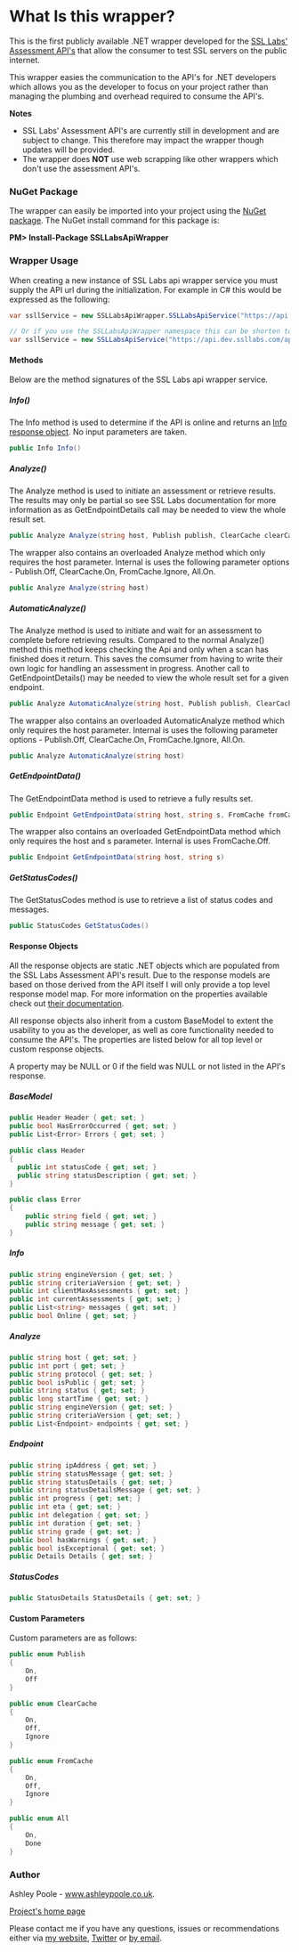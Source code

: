 What Is this wrapper?
===========

This is the first publicly available .NET wrapper developed for the [SSL Labs' Assessment API's](https://github.com/ssllabs/ssllabs-scan/blob/master/ssllabs-api-docs.md) that allow the consumer to test SSL servers on the public internet.

This wrapper easies the communication to the API's for .NET developers which allows you as the developer to focus on your project rather than managing the plumbing and overhead required to consume the API's.

**Notes**
- SSL Labs' Assessment API's are currently still in development and are subject to change. This therefore may impact the wrapper though updates will be provided.
- The wrapper does **NOT** use web scrapping like other wrappers which don't use the assessment API's.

### NuGet Package
The wrapper can easily be imported into your project using the [NuGet package](https://www.nuget.org/packages/SSLLabsApiWrapper/). The NuGet install command for this package is:

**PM> Install-Package SSLLabsApiWrapper**

### Wrapper Usage
When creating a new instance of SSL Labs api wrapper service you must supply the API url during the initialization. For example in C# this would be expressed as the following: 
```C#
var ssllService = new SSLLabsApiWrapper.SSLLabsApiService("https://api.dev.ssllabs.com/api/fa78d5a4");

// Or if you use the SSLLabsApiWrapper namespace this can be shorten to
var ssllService = new SSLLabsApiService("https://api.dev.ssllabs.com/api/fa78d5a4");
```
#### Methods

Below are the method signatures of the SSL Labs api wrapper service.

##### Info()

The Info method is used to determine if the API is online and returns an [Info response object](https://github.com/AshleyPoole/sslLabs-api-wrapper/blob/master/README.md#info-1). No input parameters are taken.

```C#
public Info Info()
```

##### Analyze()

The Analyze method is used to initiate an assessment or retrieve results. The results may only be partial so see SSL Labs documentation for more information as as GetEndpointDetails call may be needed to view the whole result set.

```C#
public Analyze Analyze(string host, Publish publish, ClearCache clearCache, FromCache fromCache, All all)
```

The wrapper also contains an overloaded Analyze method which only requires the host parameter. Internal is uses the following parameter options - Publish.Off, ClearCache.On, FromCache.Ignore, All.On.
```C#
public Analyze Analyze(string host)
```

##### AutomaticAnalyze()

The Analyze method is used to initiate and wait for an assessment to complete before retrieving results. Compared to the normal Analyze() method this method keeps checking the Api and only when a scan has finished does it return. This saves the comsumer from having to write their own logic for handling an assessment in progress.
Another call to GetEndpointDetails() may be needed to view the whole result set for a given endpoint.

```C#
public Analyze AutomaticAnalyze(string host, Publish publish, ClearCache clearCache, FromCache fromCache, All all)
```

The wrapper also contains an overloaded AutomaticAnalyze method which only requires the host parameter. Internal is uses the following parameter options - Publish.Off, ClearCache.On, FromCache.Ignore, All.On.
```C#
public Analyze AutomaticAnalyze(string host)
```

##### GetEndpointData()

The GetEndpointData method is used to retrieve a fully results set.
```C#
public Endpoint GetEndpointData(string host, string s, FromCache fromCache)
```

The wrapper also contains an overloaded GetEndpointData method which only requires the host and s parameter. Internal is uses FromCache.Off.
```C#
public Endpoint GetEndpointData(string host, string s)
```

##### GetStatusCodes()

The GetStatusCodes method is use to retrieve a list of status codes and messages.
```C#
public StatusCodes GetStatusCodes()
```

#### Response Objects

All the response objects are static .NET objects which are populated from the SSL Labs Assessment API's result.  Due to the response models are based on those derived from the API itself I will only provide a top level response model map. For more information on the properties available check out [their documentation](https://github.com/ssllabs/ssllabs-scan/blob/master/ssllabs-api-docs.md#response-objects).

All response objects also inherit from a custom BaseModel to extent the usability to you as the developer, as well as core functionality needed to consume the API's. The properties are listed below for all top level or custom response objects.

A property may be NULL or 0 if the field was NULL or not listed in the API's response.

##### BaseModel
```C#
public Header Header { get; set; }
public bool HasErrorOccurred { get; set; }
public List<Error> Errors { get; set; }

public class Header
{
  public int statusCode { get; set; }
  public string statusDescription { get; set; }
}

public class Error
{
	public string field { get; set; }
	public string message { get; set; }
}
```

##### Info
```C#
public string engineVersion { get; set; }
public string criteriaVersion { get; set; }
public int clientMaxAssessments { get; set; }
public int currentAssessments { get; set; }
public List<string> messages { get; set; }
public bool Online { get; set; }
```

##### Analyze
```C#
public string host { get; set; }
public int port { get; set; }
public string protocol { get; set; }
public bool isPublic { get; set; }
public string status { get; set; }
public long startTime { get; set; }
public string engineVersion { get; set; }
public string criteriaVersion { get; set; }
public List<Endpoint> endpoints { get; set; }
```

##### Endpoint
```C#
public string ipAddress { get; set; }
public string statusMessage { get; set; }
public string statusDetails { get; set; }
public string statusDetailsMessage { get; set; }
public int progress { get; set; }
public int eta { get; set; }
public int delegation { get; set; }
public int duration { get; set; }
public string grade { get; set; }
public bool hasWarnings { get; set; }
public bool isExceptional { get; set; }
public Details Details { get; set; }
```

##### StatusCodes
```C#
public StatusDetails StatusDetails { get; set; }
```

#### Custom Parameters
Custom parameters are as follows:

```C#
public enum Publish
{
    On,
    Off
}

public enum ClearCache
{
    On,
    Off,
	Ignore
}

public enum FromCache
{
    On,
    Off,
	Ignore
}

public enum All
{
    On,
    Done
}
```

### Author
Ashley Poole - www.ashleypoole.co.uk.

[Project's home page](http://www.ashleypoole.co.uk/ssllabs-api-wrapper?utm_source=github&utm_medium=githubproject&utm_campaign=ssllwrapper)

Please contact me if you have any questions, issues or recommendations either via [my website](http://www.ashleypoole.co.uk), [Twitter](http://twitter.com/AshleyPooleUK) or [by email](mailto:git@ashleypoole.co.uk).


